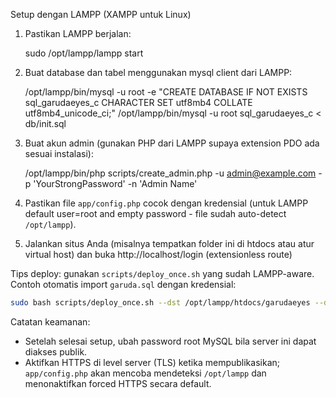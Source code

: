Setup dengan LAMPP (XAMPP untuk Linux)

1) Pastikan LAMPP berjalan:

   sudo /opt/lampp/lampp start

2) Buat database dan tabel menggunakan mysql client dari LAMPP:

   /opt/lampp/bin/mysql -u root -e "CREATE DATABASE IF NOT EXISTS sql_garudaeyes_c CHARACTER SET utf8mb4 COLLATE utf8mb4_unicode_ci;"
   /opt/lampp/bin/mysql -u root sql_garudaeyes_c < db/init.sql

3) Buat akun admin (gunakan PHP dari LAMPP supaya extension PDO ada sesuai instalasi):

   /opt/lampp/bin/php scripts/create_admin.php -u admin@example.com -p 'YourStrongPassword' -n 'Admin Name'

4) Pastikan file `app/config.php` cocok dengan kredensial (untuk LAMPP default user=root and empty password - file sudah auto-detect `/opt/lampp`).

5) Jalankan situs Anda (misalnya tempatkan folder ini di htdocs atau atur virtual host) dan buka http://localhost/login (extensionless route)

Tips deploy: gunakan `scripts/deploy_once.sh` yang sudah LAMPP-aware. Contoh otomatis import `garuda.sql` dengan kredensial:

```bash
sudo bash scripts/deploy_once.sh --dst /opt/lampp/htdocs/garudaeyes --db-user root --db-pass ''
```

Catatan keamanan:
- Setelah selesai setup, ubah password root MySQL bila server ini dapat diakses publik.
- Aktifkan HTTPS di level server (TLS) ketika mempublikasikan; `app/config.php` akan mencoba mendeteksi `/opt/lampp` dan menonaktifkan forced HTTPS secara default.
